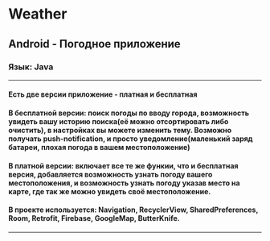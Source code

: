 # Weather
## Android - Погодное приложение
### Язык: Java
---
#### Есть две версии приложение - платная и бесплатная
#### В бесплатной версии: поиск погоды по вводу города, возможность увидеть вашу историю поиска(её можно отсортировать либо очистить), в настройках вы можете изменить тему.  Возможно получать push-notification, и просто уведомление(маленький заряд батареи, плохая погода в вашем местоположение)
#### В платной версии: включает все те же функии, что и бесплатная версия, добавляется возможность узнать погоду вашего местоположения, и возможность узнать погоду указав  место на карте, где так же можно увидеть своё местоположение.
#### В проекте используется: Navigation, RecyclerView, SharedPreferences, Room, Retrofit, Firebase, GoogleMap, ButterKnife.
--- 
